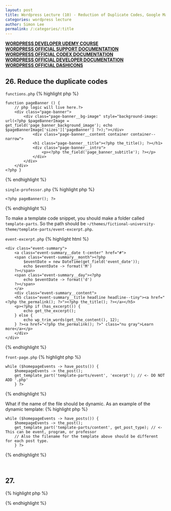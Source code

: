 ```yaml
---
layout: post
title: Wordpress Lecture (10) - Reduction of Duplicate Codes, Google Maps
categories: wordpress lecture
author: Simon Lee
permalink: /:categories/:title
---
```


<strong>[WORDPRESS DEVELOPER UDEMY COURSE][wp-udemy]</strong>  
<strong>[WORDPRESS OFFICIAL SUPPORT DOCUMENTATION][wp-support]</strong>  
<strong>[WORDPRESS OFFICIAL CODEX DOCUMENTATION][wp-codex]</strong>  
<strong>[WORDPRESS OFFICIAL DEVELOPER DOCUMENTATION][wp-dev]</strong>  
<strong>[WORDPRESS OFFICIAL DASHICONS][wp-dashicons]</strong>

## 26. Reduce the duplicate codes

`functions.php`
{% highlight php %}

    function pageBanner () {
        // php logic will live here.?>
        <div class="page-banner">
            <div class="page-banner__bg-image" style="background-image: url(<?php $pageBannerImage = get_field('page_banner_background_image'); echo $pageBannerImage['sizes']['pageBanner'] ?>);"></div>
                <div class="page-banner__content container container--narrow">
                <h1 class="page-banner__title"><?php the_title(); ?></h1>
                <div class="page-banner__intro">
                    <p><?php the_field('page_banner_subtitle'); ?></p>
                </div>
            </div>
        </div>
    <?php }

{% endhighlight %}

`single-professor.php`
{% highlight php %}

    <?php pageBanner(); ?>

{% endhighlight %}

To make a template code snippet, you should make a folder called `template-parts`.
So the path should be `~/themes/fictional-university-theme/template-parts/event-excerpt.php`.

`event-excerpt.php`
{% highlight html %}

    <div class="event-summary">
        <a class="event-summary__date t-center" href="#">
        <span class="event-summary__month"><?php
            $eventDate = new DateTime(get_field('event_date'));
            echo $eventDate -> format('M')
        ?></span>
        <span class="event-summary__day"><?php
            echo $eventDate -> format('d')
        ?></span>
        </a>
        <div class="event-summary__content">
        <h5 class="event-summary__title headline headline--tiny"><a href="<?php the_permalink(); ?>"><?php the_title(); ?></a></h5>
        <p><?php if (has_excerpt()) {
            echo get_the_excerpt();
        } else {
            echo wp_trim_words(get_the_content(), 12);
        } ?><a href="<?php the_permalink(); ?>" class="nu gray">Learn more</a></p>
        </div>
    </div>

{% endhighlight %}

`front-page.php`
{% highlight php %}

    while ($homepageEvents -> have_posts()) {
        $homepageEvents -> the_post();
        get_template_part('template-parts/event', 'excerpt'); // <- DO NOT ADD '.php'
        } ?>

{% endhighlight %}

What if the name of the file should be dynamic. As an example of the dynamic template:
{% highlight php %}

    while ($homepageEvents -> have_posts()) {
        $homepageEvents -> the_post();
        get_template_part('template-parts/content', get_post_type); // <- This can be event, program, or professor
        // Also the filename for the template above should be different for each post type.
        } ?>

{% endhighlight %}

<br>

## 27.

{% highlight php %}

{% endhighlight %}

<br>
<br>
<br>

[wp-udemy]: https://www.udemy.com/course/become-a-wordpress-developer-php-javascript/learn/lecture/6896262?start=0#overview
[wp-support]: https://wordpress.org/support/
[wp-codex]: https://codex.wordpress.org/
[wp-dev]: https://developer.wordpress.org/
[wp-dashicons]: https://developer.wordpress.org/resource/dashicons/#star-half

